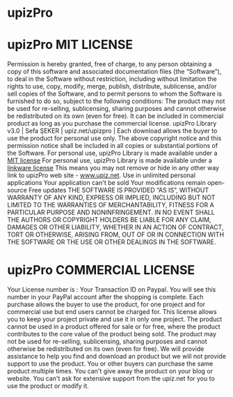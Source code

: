 # upizPro

# upizPro MIT LICENSE

Permission is hereby granted, free of charge, to any person obtaining a copy of this software and associated documentation files (the “Software”), to deal in the Software without restriction, including without limitation the rights to use, copy, modify, merge, publish, distribute, sublicense, and/or sell copies of the Software, and to permit persons to whom the Software is furnished to do so, subject to the following conditions:
The product may not be used for re-selling, sublicensing, sharing purposes and cannot otherwise be redistributed on its own (even for free). It can be included in commercial product as long as you purchase the commercial license.
upizPro Library v3.0 | Sefa ŞEKER | upiz.net/upizpro |
Each download allows the buyer to use the product for personal use only.
The above copyright notice and this permission notice shall be included in all copies or substantial portions of the Software.
For personal use, upizPro Library is made available under a [MIT license]( https://opensource.org/licenses/MIT )
For personal use, upizPro Library is made available under a [linkware license]( http://x3cms.net/en/linkware )
This means you may not remove or hide in any other way link to upizPro web site - www.upiz.net.
Use in unlimited personal applications
Your application can't be sold
Your modifications remain open-source
Free updates
THE SOFTWARE IS PROVIDED “AS IS”, WITHOUT WARRANTY OF ANY KIND, EXPRESS OR IMPLIED, INCLUDING BUT NOT LIMITED TO THE WARRANTIES OF MERCHANTABILITY, FITNESS FOR A PARTICULAR PURPOSE AND NONINFRINGEMENT. IN NO EVENT SHALL THE AUTHORS OR COPYRIGHT HOLDERS BE LIABLE FOR ANY CLAIM, DAMAGES OR OTHER LIABILITY, WHETHER IN AN ACTION OF CONTRACT, TORT OR OTHERWISE, ARISING FROM, OUT OF OR IN CONNECTION WITH THE SOFTWARE OR THE USE OR OTHER DEALINGS IN THE SOFTWARE.

# upizPro COMMERCIAL LICENSE

Your License number is : Your Transaction ID on Paypal. You will see this number in your PayPal account after the shopping is complete.
Each purchase allows the buyer to use the product, for one project and for commercial use but end users cannot be charged for.
 This license allows you to keep your project private and use it in only one project.
The product cannot be used in a product offered for sale or for free, where the product contributes to the core value of the product being sold.
The product may not be used for re-selling, sublicensing, sharing purposes and cannot otherwise be redistributed on its own (even for free).
We will provide assistance to help you find and download an product but we will not provide support to use the product.
You or other buyers can purchase the same product multiple times.
You can't give away the product on your blog or website.
You can't ask for extensive support from the upiz.net for you to use the product or modify it.
